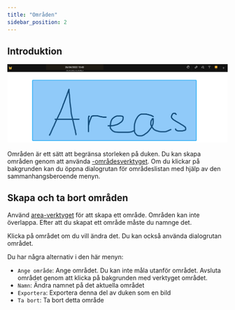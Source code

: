 ```yaml
---
title: "Områden"
sidebar_position: 2
---
```


## Introduktion

![Område](area.png)

Områden är ett sätt att begränsa storleken på duken. Du kan skapa områden genom att använda [-områdesverktyget](tools/area.md). Om du klickar på bakgrunden kan du öppna dialogrutan för områdeslistan med hjälp av den sammanhangsberoende menyn.

## Skapa och ta bort områden

Använd [area-verktyget](tools/area.md) för att skapa ett område. Områden kan inte överlappa. Efter att du skapat ett område måste du namnge det.

Klicka på området om du vill ändra det. Du kan också använda dialogrutan området.

Du har några alternativ i den här menyn:

* `Ange område`: Ange området. Du kan inte måla utanför området. Avsluta området genom att klicka på bakgrunden med verktyget området.
* `Namn`: Ändra namnet på det aktuella området
* `Exportera`: Exportera denna del av duken som en bild
* `Ta bort`: Ta bort detta område
